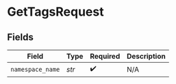 # GetTagsRequest


## Fields

| Field              | Type               | Required           | Description        |
| ------------------ | ------------------ | ------------------ | ------------------ |
| `namespace_name`   | *str*              | :heavy_check_mark: | N/A                |